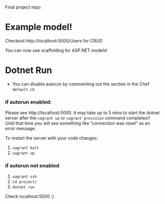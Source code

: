 Final project repo

# Example model!
Checkout http://localhost:5000/Users for CRUD

You can now use scaffolding for ASP.NET models!

# Dotnet Run
- You can disable autorun by commenting out the section in the Chef `default.rb`


### if autorun enabled:
Please see http://localhost:5000. It may take up to 5 mins to start the dotnet server after the `vagrant up` or `vagrant provision` command completes!! Until that time you will see something like "connection was reset" as an error message.

To restart the server with your code changes:
1. `vagrant halt`
2. `vagrant up`

### if autorun not enabled
1. `vagrant ssh`
2. `cd project/`
3. `dotnet run`

Check localhost:5000 :)
